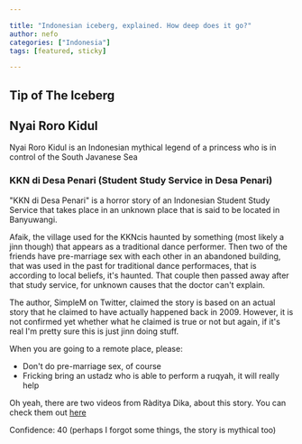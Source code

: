 ```yaml
---

title: "Indonesian iceberg, explained. How deep does it go?"
author: nefo
categories: ["Indonesia"]
tags: [featured, sticky]

---
```



## Tip of The Iceberg

## Nyai Roro Kidul

Nyai Roro Kidul is an Indonesian mythical legend of a princess who is in control of the South Javanese Sea

### KKN di Desa Penari  (Student Study Service in Desa Penari)

"KKN di Desa Penari" is a horror story of an Indonesian Student Study Service that takes place in an unknown place that is said to be located in Banyuwangi. 

 Afaik, the village used for the KKNcis haunted by something (most likely a jinn though) that appears as a traditional dance performer. Then two of the friends have pre-marriage sex with each other in an abandoned building, that was used in the past for traditional dance performaces, that is according to local beliefs, it's haunted. That couple then passed away after that study service, for unknown causes that the doctor can't explain.


The author, SimpleM on Twitter, claimed the story is based on an actual story that he claimed to have actually happened back in 2009. However, it is not confirmed yet whether what he claimed is true or not but again, if it's real I'm pretty sure this is just jinn doing stuff. 

When you are going to a remote place, please:

- Don't do pre-marriage sex, of course
- Fricking bring an ustadz who is able to perform a ruqyah, it will really help 

Oh yeah, there are two videos from Ràditya Dika, about this story. You can check them out [here](/kkn-penari-videos)

Confidence: 40 (perhaps I forgot some things, the story is mythical too)

### 


